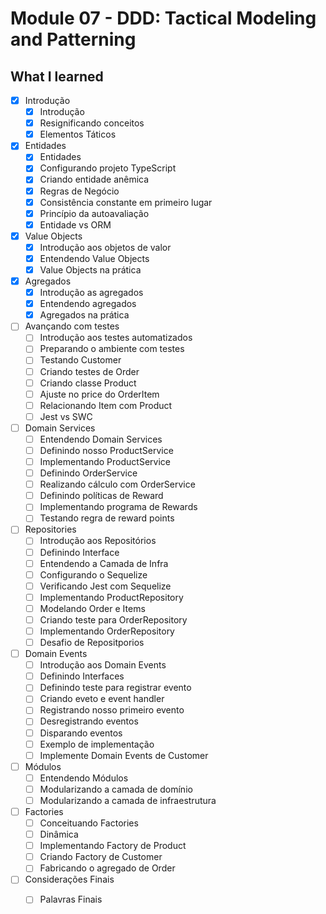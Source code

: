 # Module 07 - DDD: Tactical Modeling and Patterning

## What I learned

- [x] Introdução
  - [x] Introdução
  - [x] Resignificando conceitos
  - [x] Elementos Táticos

- [x] Entidades
  - [x] Entidades
  - [x] Configurando projeto TypeScript
  - [x] Criando entidade anêmica
  - [x] Regras de Negócio
  - [x] Consistência constante em primeiro lugar
  - [x] Princípio da autoavaliação
  - [x] Entidade vs ORM

- [x] Value Objects
  - [x] Introdução aos objetos de valor
  - [x] Entendendo Value Objects
  - [x] Value Objects na prática

- [x] Agregados
  - [x] Introdução as agregados
  - [x] Entendendo agregados
  - [x] Agregados na prática

- [ ] Avançando com testes
  - [ ] Introdução aos testes automatizados
  - [ ] Preparando o ambiente com testes
  - [ ] Testando Customer
  - [ ] Criando testes de Order
  - [ ] Criando classe Product
  - [ ] Ajuste no price do OrderItem
  - [ ] Relacionando Item com Product
  - [ ] Jest vs SWC

- [ ] Domain Services
  - [ ] Entendendo Domain Services
  - [ ] Definindo nosso ProductService
  - [ ] Implementando ProductService
  - [ ] Definindo OrderService
  - [ ] Realizando cálculo com OrderService
  - [ ] Definindo políticas de Reward
  - [ ] Implementando programa de Rewards
  - [ ] Testando regra de reward points

- [ ] Repositories
  - [ ] Introdução aos Repositórios
  - [ ] Definindo Interface
  - [ ] Entendendo a Camada de Infra
  - [ ] Configurando o Sequelize
  - [ ] Verificando Jest com Sequelize
  - [ ] Implementando ProductRepository
  - [ ] Modelando Order e Items
  - [ ] Criando teste para OrderRepository
  - [ ] Implementando OrderRepository
  - [ ] Desafio de Repositporios

- [ ] Domain Events
  - [ ] Introdução aos Domain Events
  - [ ] Definindo Interfaces
  - [ ] Definindo teste para registrar evento
  - [ ] Criando eveto e event handler
  - [ ] Registrando nosso primeiro evento
  - [ ] Desregistrando eventos
  - [ ] Disparando eventos
  - [ ] Exemplo de implementação
  - [ ] Implemente Domain Events de Customer

- [ ] Módulos
  - [ ] Entendendo Módulos
  - [ ] Modularizando a camada de domínio
  - [ ] Modularizando a camada de infraestrutura

- [ ] Factories
  - [ ] Conceituando Factories
  - [ ] Dinâmica
  - [ ] Implementando Factory de Product
  - [ ] Criando Factory de Customer
  - [ ] Fabricando o agregado de Order

- [ ] Considerações Finais
  - [ ] Palavras Finais




